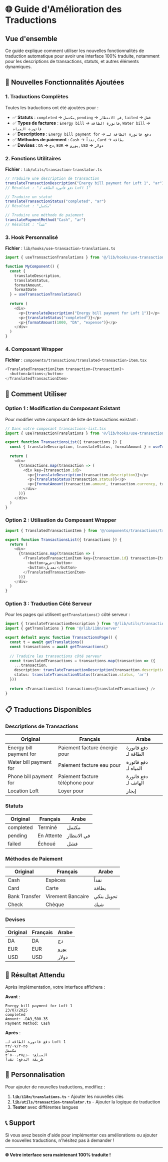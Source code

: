 # 🌐 Guide d'Amélioration des Traductions

## Vue d'ensemble

Ce guide explique comment utiliser les nouvelles fonctionnalités de traduction automatique pour avoir une interface 100% traduite, notamment pour les descriptions de transactions, statuts, et autres éléments dynamiques.

## 🔧 Nouvelles Fonctionnalités Ajoutées

### **1. Traductions Complètes**

Toutes les traductions ont été ajoutées pour :
- ✅ **Statuts** : `completed` → `مكتمل`, `pending` → `في الانتظار`, `failed` → `فشل`
- ✅ **Types de factures** : `Energy bill` → `فاتورة الطاقة`, `Water bill` → `فاتورة المياه`
- ✅ **Descriptions** : `Energy bill payment for` → `دفع فاتورة الطاقة لـ`
- ✅ **Méthodes de paiement** : `Cash` → `نقداً`, `Card` → `بطاقة`
- ✅ **Devises** : `DA` → `دج`, `EUR` → `يورو`, `USD` → `دولار`

### **2. Fonctions Utilitaires**

**Fichier** : `lib/utils/transaction-translator.ts`

```typescript
// Traduire une description de transaction
translateTransactionDescription("Energy bill payment for Loft 1", "ar")
// Résultat : "دفع فاتورة الطاقة لـ Loft 1"

// Traduire un statut
translateTransactionStatus("completed", "ar")
// Résultat : "مكتمل"

// Traduire une méthode de paiement
translatePaymentMethod("Cash", "ar")
// Résultat : "نقداً"
```

### **3. Hook Personnalisé**

**Fichier** : `lib/hooks/use-transaction-translations.ts`

```typescript
import { useTransactionTranslations } from '@/lib/hooks/use-transaction-translations'

function MyComponent() {
  const { 
    translateDescription, 
    translateStatus, 
    formatAmount, 
    formatDate 
  } = useTransactionTranslations()
  
  return (
    <div>
      <p>{translateDescription("Energy bill payment for Loft 1")}</p>
      <p>{translateStatus("completed")}</p>
      <p>{formatAmount(1000, "DA", "expense")}</p>
    </div>
  )
}
```

### **4. Composant Wrapper**

**Fichier** : `components/transactions/translated-transaction-item.tsx`

```typescript
<TranslatedTransactionItem transaction={transaction}>
  <button>Actions</button>
</TranslatedTransactionItem>
```

## 🚀 Comment Utiliser

### **Option 1 : Modification du Composant Existant**

Pour modifier votre composant de liste de transactions existant :

```typescript
// Dans votre composant transactions-list.tsx
import { useTransactionTranslations } from '@/lib/hooks/use-transaction-translations'

export function TransactionsList({ transactions }) {
  const { translateDescription, translateStatus, formatAmount } = useTransactionTranslations()
  
  return (
    <div>
      {transactions.map(transaction => (
        <div key={transaction.id}>
          <p>{translateDescription(transaction.description)}</p>
          <p>{translateStatus(transaction.status)}</p>
          <p>{formatAmount(transaction.amount, transaction.currency, transaction.type)}</p>
        </div>
      ))}
    </div>
  )
}
```

### **Option 2 : Utilisation du Composant Wrapper**

```typescript
import { TranslatedTransactionItem } from '@/components/transactions/translated-transaction-item'

export function TransactionsList({ transactions }) {
  return (
    <div>
      {transactions.map(transaction => (
        <TranslatedTransactionItem key={transaction.id} transaction={transaction}>
          <button>عرض</button>
          <button>تعديل</button>
        </TranslatedTransactionItem>
      ))}
    </div>
  )
}
```

### **Option 3 : Traduction Côté Serveur**

Pour les pages qui utilisent `getTranslations()` côté serveur :

```typescript
import { translateTransactionDescription } from '@/lib/utils/transaction-translator'
import { getTranslations } from '@/lib/i18n/server'

export default async function TransactionsPage() {
  const t = await getTranslations()
  const transactions = await getTransactions()
  
  // Traduire les transactions côté serveur
  const translatedTransactions = transactions.map(transaction => ({
    ...transaction,
    description: translateTransactionDescription(transaction.description, 'ar'),
    status: translateTransactionStatus(transaction.status, 'ar')
  }))
  
  return <TransactionsList transactions={translatedTransactions} />
}
```

## 📋 Traductions Disponibles

### **Descriptions de Transactions**
| Original | Français | Arabe |
|----------|----------|-------|
| Energy bill payment for | Paiement facture énergie pour | دفع فاتورة الطاقة لـ |
| Water bill payment for | Paiement facture eau pour | دفع فاتورة المياه لـ |
| Phone bill payment for | Paiement facture téléphone pour | دفع فاتورة الهاتف لـ |
| Location Loft | Loyer pour | إيجار |

### **Statuts**
| Original | Français | Arabe |
|----------|----------|-------|
| completed | Terminé | مكتمل |
| pending | En Attente | في الانتظار |
| failed | Échoué | فشل |

### **Méthodes de Paiement**
| Original | Français | Arabe |
|----------|----------|-------|
| Cash | Espèces | نقداً |
| Card | Carte | بطاقة |
| Bank Transfer | Virement Bancaire | تحويل بنكي |
| Check | Chèque | شيك |

### **Devises**
| Original | Français | Arabe |
|----------|----------|-------|
| DA | DA | دج |
| EUR | EUR | يورو |
| USD | USD | دولار |

## 🎯 Résultat Attendu

Après implémentation, votre interface affichera :

**Avant** :
```
Energy bill payment for Loft 1
23/07/2025
completed
Amount: -DA3,500.35
Payment Method: Cash
```

**Après** :
```
دفع فاتورة الطاقة لـ Loft 1
٢٣/٠٧/٢٠٢٥
مكتمل
المبلغ: -دج٣٬٥٠٠٫٣٥
طريقة الدفع: نقداً
```

## 🔧 Personnalisation

Pour ajouter de nouvelles traductions, modifiez :

1. **`lib/i18n/translations.ts`** - Ajouter les nouvelles clés
2. **`lib/utils/transaction-translator.ts`** - Ajouter la logique de traduction
3. **Tester** avec différentes langues

## 📞 Support

Si vous avez besoin d'aide pour implémenter ces améliorations ou ajouter de nouvelles traductions, n'hésitez pas à demander !

---

**🌐 Votre interface sera maintenant 100% traduite !**